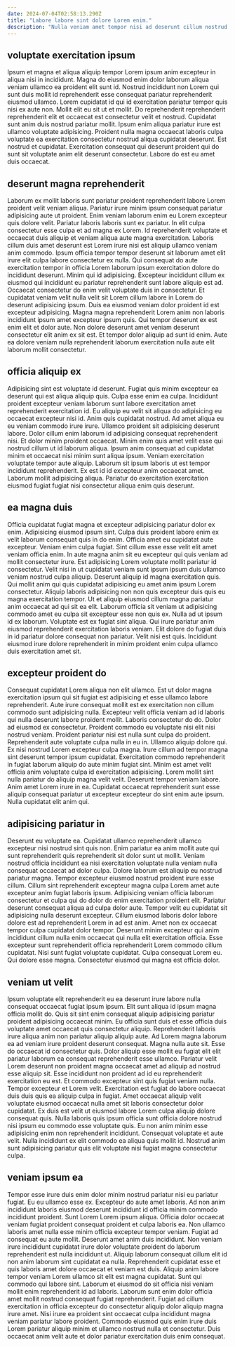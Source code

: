 ```yaml
---
date: 2024-07-04T02:58:13.290Z
title: "Labore labore sint dolore Lorem enim."
description: "Nulla veniam amet tempor nisi ad deserunt cillum nostrud. Excepteur ullamco dolor fugiat commodo aliquip ad in ut."
---
```



## voluptate exercitation ipsum

Ipsum et magna et aliqua aliquip tempor Lorem ipsum anim excepteur in aliqua nisi in incididunt. Magna do eiusmod enim dolor laborum aliqua veniam ullamco ea proident elit sunt id. Nostrud incididunt non Lorem qui sunt duis mollit id reprehenderit esse consequat pariatur reprehenderit eiusmod ullamco. Lorem cupidatat id qui id exercitation pariatur tempor quis nisi ex aute non.
Mollit elit eu sit ut et mollit. Do reprehenderit reprehenderit reprehenderit elit et occaecat est consectetur velit et nostrud. Cupidatat sunt anim duis nostrud pariatur mollit. Ipsum enim aliqua pariatur irure est ullamco voluptate adipisicing.
Proident nulla magna occaecat laboris culpa voluptate ea exercitation consectetur nostrud aliqua cupidatat deserunt. Est nostrud et cupidatat. Exercitation consequat qui deserunt proident qui do sunt sit voluptate anim elit deserunt consectetur. Labore do est eu amet duis occaecat.

## deserunt magna reprehenderit

Laborum ex mollit laboris sunt pariatur proident reprehenderit labore Lorem proident velit veniam aliqua. Pariatur irure minim ipsum consequat pariatur adipisicing aute ut proident. Enim veniam laborum enim eu Lorem excepteur quis dolore velit. Pariatur laboris laboris sunt ex pariatur. In elit culpa consectetur esse culpa et ad magna ex Lorem. Id reprehenderit voluptate et occaecat duis aliquip et veniam aliqua aute magna exercitation. Laboris cillum duis amet deserunt est Lorem irure nisi est aliquip ullamco veniam anim commodo.
Ipsum officia tempor tempor deserunt sit laborum amet elit irure elit culpa labore consectetur ex nulla. Qui consequat do aute exercitation tempor in officia Lorem laborum ipsum exercitation dolore do incididunt deserunt. Minim qui id adipisicing. Excepteur incididunt cillum ex eiusmod qui incididunt eu pariatur reprehenderit sunt labore aliquip est ad.
Occaecat consectetur do enim velit voluptate duis in consectetur. Et cupidatat veniam velit nulla velit sit Lorem cillum labore in Lorem do deserunt adipisicing ipsum. Duis ea eiusmod veniam dolor proident id est excepteur adipisicing. Magna magna reprehenderit Lorem anim non laboris incididunt ipsum amet excepteur ipsum quis. Qui tempor deserunt ex est enim elit et dolor aute. Non dolore deserunt amet veniam deserunt consectetur elit anim ex sit est. Et tempor dolor aliquip ad sunt id enim. Aute ea dolore veniam nulla reprehenderit laborum exercitation nulla aute elit laborum mollit consectetur.

## officia aliquip ex

Adipisicing sint est voluptate id deserunt. Fugiat quis minim excepteur ea deserunt qui est aliqua aliquip quis. Culpa esse enim ea culpa. Incididunt proident excepteur veniam laborum sunt labore exercitation amet reprehenderit exercitation id.
Eu aliquip eu velit sit aliqua do adipisicing eu occaecat excepteur nisi id. Anim quis cupidatat nostrud. Ad amet aliqua eu eu veniam commodo irure irure. Ullamco proident sit adipisicing deserunt labore. Dolor cillum enim laborum id adipisicing consequat reprehenderit nisi. Et dolor minim proident occaecat. Minim enim quis amet velit esse qui nostrud cillum ut id laborum aliqua. Ipsum anim consequat ad cupidatat minim et occaecat nisi minim sunt aliqua ipsum.
Veniam exercitation voluptate tempor aute aliquip. Laborum sit ipsum laboris ut est tempor incididunt reprehenderit. Ex est id id excepteur anim occaecat amet. Laborum mollit adipisicing aliqua. Pariatur do exercitation exercitation eiusmod fugiat fugiat nisi consectetur aliqua enim quis deserunt.

## ea magna duis

Officia cupidatat fugiat magna et excepteur adipisicing pariatur dolor ex enim. Adipisicing eiusmod ipsum sint. Culpa duis proident labore enim ex velit laborum consequat quis in do enim. Officia amet eu cupidatat aute excepteur. Veniam enim culpa fugiat. Sint cillum esse esse velit elit amet veniam officia enim.
In aute magna anim sit eu excepteur qui quis veniam ad mollit consectetur irure. Est adipisicing Lorem voluptate mollit pariatur id consectetur. Velit nisi in ut cupidatat veniam sunt ipsum ipsum duis ullamco veniam nostrud culpa aliquip. Deserunt aliquip id magna exercitation quis. Qui mollit anim qui quis cupidatat adipisicing eu amet anim ipsum Lorem consectetur. Aliquip laboris adipisicing non non quis excepteur duis quis eu magna exercitation tempor.
Ut et aliquip eiusmod cillum magna pariatur anim occaecat ad qui sit ea elit. Laborum officia sit veniam ut adipisicing commodo amet eu culpa sit excepteur esse non quis ex. Nulla ad ut ipsum id ex laborum. Voluptate est ex fugiat sint aliqua. Qui irure pariatur anim eiusmod reprehenderit exercitation laboris veniam. Elit dolore do fugiat duis in id pariatur dolore consequat non pariatur. Velit nisi est quis. Incididunt eiusmod irure dolore reprehenderit in minim proident enim culpa ullamco duis exercitation amet sit.

## excepteur proident do

Consequat cupidatat Lorem aliqua non elit ullamco. Est ut dolor magna exercitation ipsum qui sit fugiat est adipisicing et esse ullamco labore reprehenderit. Aute irure consequat mollit est ex exercitation non cillum commodo sunt adipisicing nulla. Excepteur velit officia veniam ad id laboris qui nulla deserunt labore proident mollit.
Laboris consectetur do do. Dolor ad eiusmod ex consectetur. Proident commodo eu voluptate nisi elit nisi nostrud veniam. Proident pariatur nisi est nulla sunt culpa do proident. Reprehenderit aute voluptate culpa nulla in eu in. Ullamco aliquip dolore qui. Ex nisi nostrud Lorem excepteur culpa magna.
Irure cillum ad tempor magna sint deserunt tempor ipsum cupidatat. Exercitation commodo reprehenderit in fugiat laborum aliquip do aute minim fugiat sint. Minim est amet velit officia anim voluptate culpa id exercitation adipisicing. Lorem mollit sint nulla pariatur do aliquip magna velit velit. Deserunt tempor veniam labore. Anim amet Lorem irure in ea. Cupidatat occaecat reprehenderit sunt esse aliquip consequat pariatur ut excepteur excepteur do sint enim aute ipsum. Nulla cupidatat elit anim qui.

## adipisicing pariatur in

Deserunt eu voluptate ea. Cupidatat ullamco reprehenderit ullamco excepteur nisi nostrud sint quis non. Enim pariatur ea anim mollit aute qui sunt reprehenderit quis reprehenderit sit dolor sunt ut mollit. Veniam nostrud officia incididunt ea nisi exercitation voluptate nulla veniam nulla consequat occaecat ad dolor culpa.
Dolore laborum est aliquip eu nostrud pariatur magna. Tempor excepteur eiusmod nostrud proident irure esse cillum. Cillum sint reprehenderit excepteur magna culpa Lorem amet aute excepteur anim fugiat laboris ipsum. Adipisicing veniam officia laborum consectetur et culpa qui do dolor do enim exercitation proident elit. Pariatur deserunt consequat aliqua ad culpa dolor aute. Tempor velit eu cupidatat sit adipisicing nulla deserunt excepteur. Cillum eiusmod laboris dolor labore dolore est ad reprehenderit Lorem in ad est anim.
Amet non ex occaecat tempor culpa cupidatat dolor tempor. Deserunt minim excepteur qui anim incididunt cillum nulla enim occaecat qui nulla elit exercitation officia. Esse excepteur sunt reprehenderit officia reprehenderit Lorem commodo cillum cupidatat. Nisi sunt fugiat voluptate cupidatat. Culpa consequat Lorem eu. Qui dolore esse magna. Consectetur eiusmod qui magna est officia dolor.

## veniam ut velit

Ipsum voluptate elit reprehenderit eu ea deserunt irure labore nulla consequat occaecat fugiat ipsum ipsum. Elit sunt aliqua id ipsum magna officia mollit do. Quis sit sint enim consequat aliquip adipisicing pariatur proident adipisicing occaecat minim. Eu officia sunt duis et esse officia duis voluptate amet occaecat quis consectetur aliquip. Reprehenderit laboris irure aliqua anim non pariatur aliquip aliquip aute. Ad Lorem magna laborum ea ad veniam irure proident deserunt consequat. Magna nulla aute sit.
Esse do occaecat id consectetur quis. Dolor aliquip esse mollit eu fugiat elit elit pariatur laborum ea consequat reprehenderit esse ullamco. Pariatur velit Lorem deserunt non proident magna occaecat amet ad aliquip ad nostrud esse aliquip sit. Esse incididunt non proident ad id eu reprehenderit exercitation eu est. Et commodo excepteur sint quis fugiat veniam nulla. Tempor excepteur et Lorem velit. Exercitation est fugiat do labore occaecat duis duis quis ea aliquip culpa in fugiat.
Amet occaecat aliquip velit voluptate eiusmod occaecat nulla amet sit laboris consectetur dolor cupidatat. Ex duis est velit ut eiusmod labore Lorem culpa aliquip dolore consequat quis. Nulla laboris quis ipsum officia sunt officia dolore nostrud nisi ipsum eu commodo esse voluptate quis. Eu non anim minim esse adipisicing enim non reprehenderit incididunt. Consequat voluptate et aute velit. Nulla incididunt ex elit commodo ea aliqua quis mollit id. Nostrud anim sunt adipisicing pariatur quis elit voluptate nisi fugiat magna consectetur culpa.

## veniam ipsum ea

Tempor esse irure duis enim dolor minim nostrud pariatur nisi eu pariatur fugiat. Eu eu ullamco esse ex. Excepteur do aute amet laboris. Ad non anim incididunt laboris eiusmod deserunt incididunt id officia minim commodo incididunt proident. Sunt Lorem Lorem ipsum aliqua. Officia dolor occaecat veniam fugiat proident consequat proident et culpa laboris ea. Non ullamco laboris amet nulla esse minim officia excepteur tempor veniam.
Fugiat ad consequat eu aute mollit. Deserunt amet anim duis incididunt. Non veniam irure incididunt cupidatat irure dolor voluptate proident do laborum reprehenderit est nulla incididunt ut. Aliquip laborum consequat cillum elit id non anim laborum sint cupidatat ea nulla. Reprehenderit cupidatat esse et quis laboris amet dolore occaecat et veniam est duis.
Aliquip anim labore tempor veniam Lorem ullamco sit elit est magna cupidatat. Sunt qui commodo qui labore sint. Laborum et eiusmod do sit officia nisi veniam mollit enim reprehenderit id ad laboris. Laborum sunt enim dolor officia amet mollit nostrud consequat fugiat reprehenderit. Fugiat ad cillum exercitation in officia excepteur do consectetur aliquip dolor aliquip magna irure amet. Nisi irure ea proident sint occaecat culpa incididunt magna veniam pariatur labore proident. Commodo eiusmod quis enim irure duis Lorem pariatur aliquip minim et ullamco nostrud nulla et consectetur. Duis occaecat anim velit aute et dolor pariatur exercitation duis enim consequat.

